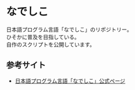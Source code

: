 # なでしこ

日本語プログラム言語「なでしこ」のリポジトリー。  
ひそかに普及を目指している。  
自作のスクリプトを公開しています。

## 参考サイト

- [日本語プログラム言語「なでしこ」公式ページ](http://nadesi.com/)
